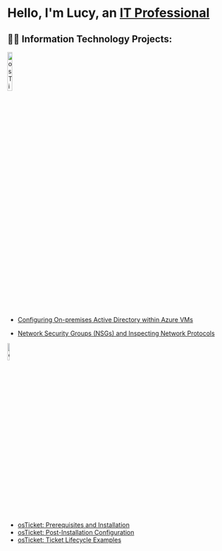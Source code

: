 <h1>Hello, I'm Lucy, an <a href="https://linkedin.com/in/Josh">IT Professional</a>

<h2>👨‍💻 Information Technology Projects:</h2>

<img src="https://github.com/lxiong023/lxiong023/assets/141647142/176c921d-344d-4c5d-afac-263b89961d72" height="15%" width="15%" alt="osTicket logo"/>

  - [Configuring On-premises Active Directory within Azure VMs](https://github.com/lxiong023/Config-AD.git)

  - [Network Security Groups (NSGs) and Inspecting Network Protocols](https://github.com/lxiong023/Azure-Network-Protocols.git)
  
<img src="https://i.imgur.com/KzJbWRS.png" height="10%" width="10%" alt="osTicket logo"/>

  - [osTicket: Prerequisites and Installation](https://github.com/lxiong023/osticket-prereqs)
  - [osTicket: Post-Installation Configuration](https://github.com/joshmadakorcc/post-install-config)
  - [osTicket: Ticket Lifecycle Examples](https://github.com/joshmadakorcc/ticket-lifecycle)

